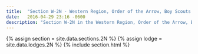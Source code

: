 ```yaml
---
title:  "Section W-2N - Western Region, Order of the Arrow, Boy Scouts of America"
date:   2016-04-29 23:16 -0600
description: "Section W-2N in the Western Region, Order of the Arrow, Boy Scouts of America."
---
```


{% assign section = site.data.sections.2N %}
{% assign lodge = site.data.lodges.2N %}
{% include section.html %}